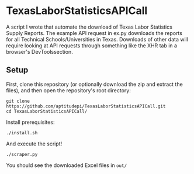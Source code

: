 # TexasLaborStatisticsAPICall
A script I wrote that automate the download of Texas Labor Statistics Supply Reports. 
The example API request in ex.py downloads the reports for all Technical Schools/Universities in Texas. 
Downloads of other data will require looking at API requests through something like the XHR tab in a browser's DevToolssection.

## Setup
First, clone this repository (or optionally download the zip and extract the files), and then open the repository's root directory:
```shell
git clone https://github.com/aptitudepi/TexasLaborStatisticsAPICall.git
cd TexasLaborStatisticsAPICall/
```
Install prerequisites:
```shell
./install.sh
```
And execute the script!
```shell
./scraper.py
```
You should see the downloaded Excel files in ```out/```
